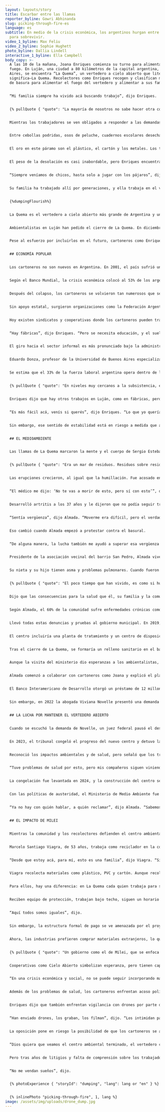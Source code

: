 ```yaml
---
layout: layouts/story
title: Escarbar entre las llamas
reporter_byline: Gowri Abhinanda
slug: picking-through-fire-es
language: es
subtitle: En medio de la crisis económica, los argentinos hurgan entre la basura
  para sobrevivir.
video_1_byline: Max Feliu
video_2_byline: Sophie Hughett
photo_byline: Dallia Lindell
interactive_1_byline: Ella Campbell
body_copy: >-
  A las 10 de la mañana, Joana Enriques comienza su turno para alimentar el
  fuego. En Luján, una ciudad a 80 kilómetros de la capital argentina, Buenos
  Aires, se encuentra “La Quema”, un vertedero a cielo abierto que literalmente
  significa—La Quema. Recolectores como Enriques recogen y clasifican montones
  de basura para alimentar el fuego del vertedero y alimentar a sus familias.


  “Mi familia siempre ha vivido acá buscando trabajo”, dijo Enriques.


  {% pullQuote { "quote": "La mayoría de nosotros no sabe hacer otra cosa que reciclar y estar acá.", "attribution": "Joana Enriques", "role": "Recolectora en La Quema" } %}


  Mientras los trabajadores se ven obligados a responder a las demandas del vertedero, el humo se eleva hacia el cielo húmedo de Luján. El aire se espesa con el hedor a azufre y polvo cuando uno de los 15 camiones pasa por el camino de tierra de 700 metros para descargar unas 180 toneladas de basura en La Playa—la zona de descarga. Con su mirada penetrante y sus garras, las aves carroñeras se abren paso entre la neblina y solo aterrizan cuando encuentran algo de valor.


  Entre cebollas podridas, osos de peluche, cuadernos escolares desechados, tierra y de vez en cuando una cabra muerta, los trabajadores de La Quema, como las aves carroñeras, buscan oro en las 27 hectáreas del basural.


  El oro en este páramo son el plástico, el cartón y los metales. Los trabajadores, conocidos por la comunidad como “cartoneros”, clasifican cada material en una gran bolsa blanca de plástico para entregársela a El Indio, quien actúa como intermediario vendiendo las materias primas recogidas por los trabajadores del vertedero a industrias que las compran. El Indio se queda con la mayor parte de la ganancia mientras que los cartoneros reciben una comisión pequeña, pero suficiente para sobrevivir.


  El peso de la desolación es casi inabordable, pero Enriques encuentra la escena familiar.


  “Siempre veníamos de chicos, hasta solo a jugar con los pájaros”, dijo Enriques, de 26 años. “La mayoría no viene solo a trabajar—las mujeres vienen a buscar ropa o venden cosas que encuentran en las ferias.”


  Su familia ha trabajado allí por generaciones, y ella trabaja en el vertedero desde los 12 años.


  {%dumpingFlourish%}


  La Quema es el vertedero a cielo abierto más grande de Argentina y uno de los más grandes de Sudamérica. También es ilegal. La quema de residuos libera toxinas al aire, y los camiones atraviesan el mar de basura, aplastando aves o, en ocasiones, trabajadores. Aunque los cartoneros aceptan el riesgo, entra en conflicto con los residentes que viven alrededor del enorme basural en Luján.


  Ambientalistas en Luján han pedido el cierre de La Quema. En diciembre, un tribunal federal ordenó reanudar los esfuerzos de limpieza para convertir el vertedero en un centro ambiental. También se ordenó al gobierno municipal de Luján que detuviera la disposición de residuos y trabajara en la incorporación de “recicladores informales” en procesos de gestión de residuos reformados.


  Pese al esfuerzo por incluirlos en el futuro, cartoneros como Enriques se resisten a las medidas judiciales para proteger su sustento. La resistencia se ve agravada por la pobreza causada por los nuevos programas de austeridad del presidente Javier Milei, que han contribuido al aumento del desempleo y duplicado la cantidad de cartoneros.


  ## ECONOMÍA POPULAR


  Los cartoneros no son nuevos en Argentina. En 2001, el país sufrió una gran crisis económica tras desregular su economía e incrementar la dependencia del Fondo Monetario Internacional.


  Según el Banco Mundial, la crisis económica colocó al 53% de los argentinos por debajo de la línea de pobreza. Obligó a unas 30,000 familias a convertirse en cartoneros, reportó Al Jazeera en 2007.


  Después del colapso, los cartoneros se volvieron tan numerosos que se creó El Tren Blanco, un tren blanco que los transportaba desde la ciudad a las villas para recolectar residuos. Finalmente, el tren fue descontinuado por problemas de gestión.


  Sin apoyo estatal, surgieron organizaciones como la Federación Argentina de Cartoneros, Carreros y Recicladores para formalizar los derechos laborales de los recolectores, según un informe de la Fundación Friedrich Ebert.


  Hoy existen sindicatos y cooperativas donde los cartoneros pueden trabajar formalmente con protección y sueldo contratado por los municipios. Aunque estas vías existen, muchos argentinos recurren al sector informal, llevando a muchos a trabajar en basurales ilegales como La Quema.


  “Hay fábricas”, dijo Enriques. “Pero se necesita educación, y el sueldo no es el mismo. Se puede trabajar ahí y aun así ganar lo que se gana aquí en un día.”


  El giro hacia el sector informal es más pronunciado bajo la administración de Milei. Desde que asumió, ha implementado medidas de austeridad drásticas, recortando programas sociales que hacían posible pagar el alquiler o acceder a atención médica. Aunque Milei ha alardeado de la baja en la inflación y la pobreza, según el INDEC, la realidad de los cartoneros cuenta otra historia.


  Eduardo Donza, profesor de la Universidad de Buenos Aires especializado en mercado laboral, desigualdad social y pobreza, dijo que el trabajo informal continúa creciendo a nivel nacional.


  Se estima que el 33% de la fuerza laboral argentina opera dentro de lo que economistas como Donza llaman “economía popular”, donde los empleos se alejan del trabajo tradicional y carecen de protección laboral. Los cartoneros forman parte de esta economía. Estos trabajos surgen por supervivencia cuando el mercado laboral no puede sostener a sus ciudadanos.


  {% pullQuote { "quote": "En niveles muy cercanos a la subsistencia, esto implica grandes niveles de exclusión y la imposibilidad de acceder a alimentos mínimos.", "attribution": "Eduardo Donza", "role": "Profesor en la Universidad de Buenos Aires" } %}


  Enriques dijo que hay otros trabajos en Luján, como en fábricas, pero requieren educación. Esta falta de oportunidades coloca a personas como Enriques en ese 33%, pero dijo que tener control sobre su propio trabajo lo vale.


  “Es más fácil acá, venís si querés”, dijo Enriques. “Lo que yo quería era no tener un jefe que me controle, no tener un horario fijo. Vos decidís tu tiempo.”


  Sin embargo, ese sentido de estabilidad está en riesgo a medida que ambientalistas plantean preocupaciones, lo que ha llevado a la intervención judicial.


  ## EL MEDIOAMBIENTE


  Las llamas de La Quema marcaron la mente y el cuerpo de Sergio Esteban Almada desde 1993. Todo comenzó con psoriasis, una enfermedad cutánea con sarpullido y picazón, cuando tenía seis años. Su padre había trabajado en el vertedero desde su apertura en 1970. Almada siguió sus pasos.


  {% pullQuote { "quote": "Era un mar de residuos. Residuos sobre residuos.", "attribution": "Sergio Esteban Almada", "role": "Activista ambiental" } %}


  Las erupciones crecieron, al igual que la humillación. Fue acosado en la escuela por su apariencia. Su piel se agrietaba y sangraba, dificultando su movimiento.


  “El médico me dijo: ‘No te vas a morir de esto, pero sí con esto’”, dijo Almada. “Eso fue a los 12 años, y la vida solo se volvió más difícil.”


  Desarrolló artritis a los 37 años y le dijeron que no podía seguir trabajando en La Quema. Sus articulaciones estaban hinchadas, pasó 10 años en cama. Su columna vertebral se fusionó y ya no puede girar la cabeza ni enderezar la espalda.


  “Sentía vergüenza”, dijo Almada. “Moverme era difícil, pero el verdadero dolor era la vergüenza; no podía mirarme.”


  Eso cambió cuando Almada empezó a protestar contra el basural.


  “De alguna manera, la lucha también me ayudó a superar esa vergüenza y avanzar hacia una solución”, dijo.


  Presidente de la asociación vecinal del barrio San Pedro, Almada vive a un kilómetro del vertedero y lleva más de dos décadas presentando demandas para cerrarlo.


  Su nieta y su hijo tienen asma y problemas pulmonares. Cuando fueron al médico, les dijeron que dejaran de fumar en casa, pero nadie fumaba. Pensó en todas las posibilidades y se dio cuenta de que era el vertedero. Incluso perdió a un bebé por los gases tóxicos.


  {% pullQuote { "quote": "El poco tiempo que han vivido, es como si hubieran estado expuestos a cigarrillos constantemente.", "attribution": "Sergio Esteban Almada", "role": "Activista ambiental" } %}


  Dijo que las consecuencias para la salud que él, su familia y la comunidad enfrentan lo motivan a seguir luchando.


  Según Almada, el 60% de la comunidad sufre enfermedades crónicas como problemas de piel, huesos, respiratorios y abortos espontáneos.


  Llevó todas estas denuncias y pruebas al gobierno municipal. En 2019, Juan Cabandié, entonces ministro de Medio Ambiente y Desarrollo Sostenible de Argentina, visitó Luján para iniciar el plan de construcción de un centro ambiental.


  El centro incluiría una planta de tratamiento y un centro de disposición final, con cintas transportadoras para clasificar residuos, infraestructura para tratar el agua y una guardería para que los trabajadores puedan dejar a sus hijos. También sería afiliado al gobierno, con pago estandarizado.


  Tras el cierre de La Quema, se formaría un relleno sanitario en el barrio de Sucre, a unos tres kilómetros del vertedero.


  Aunque la visita del ministerio dio esperanzas a los ambientalistas, los cartoneros se enfurecieron, ya que la consigna “La Quema Mata” amenazaba su sustento.


  Almada comenzó a colaborar con cartoneros como Joana y explicó el plan del centro ambiental para brindarles condiciones de trabajo dignas.


  El Banco Interamericano de Desarrollo otorgó un préstamo de 12 millones de dólares en 2008 para atender los basurales a cielo abierto en Argentina. Después de la visita de Cabandié, el préstamo fue renovado y se adquirió terreno para el centro.


  Sin embargo, en 2022 la abogada Viviana Novelle presentó una demanda contra el centro por estar cerca de su jardín, a unos 1.200 metros.


  ## LA LUCHA POR MANTENER EL VERTEDERO ABIERTO


  Cuando se escuchó la demanda de Novelle, un juez federal pausó el desarrollo del centro por 24 horas. Pero el juez original se apartó y uno nuevo levantó la pausa.


  En 2023, el tribunal congeló el progreso del nuevo centro y detuvo la disposición de residuos en La Quema. Enriques declaró para mantener el vertedero abierto y proteger el ingreso de los trabajadores.


  Reconoció los impactos ambientales y de salud, pero señaló que los trabajadores no tienen otras oportunidades.


  “Tuve problemas de salud por esto, pero mis compañeros siguen viniendo porque es su forma de ganarse la vida”, dijo.


  La congelación fue levantada en 2024, y la construcción del centro se reanudó. A pesar del mandato judicial, el centro ha quedado estancado por la negativa del gobierno de Milei a financiarlo.


  Con las políticas de austeridad, el Ministerio de Medio Ambiente fue disuelto.


  “Ya no hay con quién hablar, a quién reclamar”, dijo Almada. “Sabemos que poco se puede hacer.”


  ## EL IMPACTO DE MILEI


  Mientras la comunidad y los recolectores defienden el centro ambiental, miembros de cooperativas cercanas ya viven esa realidad.


  Marcelo Santiago Viagra, de 53 años, trabaja como reciclador en la cooperativa “Cielo Abierto Tres Estrellas”.


  “Desde que estoy acá, para mí, esto es una familia”, dijo Viagra. “Siempre estamos para ayudarnos.”


  Viagra recolecta materiales como plástico, PVC y cartón. Aunque recolectan materiales similares a los cartoneros, prefieren el término “reciclador”.


  Para ellos, hay una diferencia: en La Quema cada quien trabaja para sí mismo, mientras que en la cooperativa se reparten las ganancias.


  Reciben equipo de protección, trabajan bajo techo, siguen un horario de 8 a 14:30 y están contratados por el municipio.


  “Aquí todos somos iguales”, dijo.


  Sin embargo, la estructura formal de pago se ve amenazada por el proyecto de ley “Bases” de Milei, que permite importar materias primas más baratas de Brasil.


  Ahora, las industrias prefieren comprar materiales extranjeros, lo que incentiva a los cartoneros a volver a La Quema para ganar por kilo recogido.


  {% pullQuote { "quote": "Un gobierno como el de Milei, que se enfoca en cuadrar las cuentas, hace que todo se vuelva obstáculos, restricciones.", "attribution": "Marcelo Santiago Viagra", "role": "Reciclador en Cielo Abierto" } %}


  Cooperativas como Cielo Abierto simbolizan esperanza, pero tienen capacidad limitada. La ciudad de Buenos Aires tiene contratos con 12 cooperativas que emplean a 6,500 recicladores y no están en expansión.


  “En una crisis económica y social, no se puede seguir incorporando más trabajadores o expandiendo la cuota”, dijo Bárbara McCluskey, asesora del Departamento de Higiene Urbana.


  Además de los problemas de salud, los cartoneros enfrentan acoso policial por falta de identificación. Si no la tienen, deben pagar sobornos o arriesgarse a ser detenidos.


  Enriques dijo que también enfrentan vigilancia con drones por parte de opositores al centro.


  “Han enviado drones, los graban, los filman”, dijo. “Los intimidan para que reaccionen y así generar más conflictos.”


  La oposición pone en riesgo la posibilidad de que los cartoneros se adapten con dignidad. Almada, sin embargo, se mantiene esperanzado.


  “Dios quiera que veamos el centro ambiental terminado, el vertedero completamente cerrado y cubierto, convertido en lo prometido—un parque verde sobre esa montaña de basura”, dijo.


  Pero tras años de litigios y falta de comprensión sobre los trabajadores y su realidad, Enriques es escéptica.


  “No me vendan sueños”, dijo.


  {% photoExperience { "storyId": "dumping", "lang": lang or "en" } %}


  {% inlinePhoto "picking-through-fire", 1, lang %}
image: /assets/img/uploads/drone_dump.jpg
---
```

